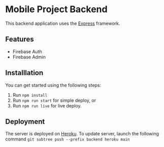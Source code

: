 # Mobile Project Backend
This backend application uses the [Express](https://expressjs.com/) framework.
## Features
* Firebase Auth
* Firebase Admin
## Installlation
You can get started using the following steps:
  1. Run `npm install`
  2. Run `npm run start` for simple deploy, or
  3. Run `npm run live` for live deploy. 
## Deployment
The server is deployed on [Heroku](https://dashboard.heroku.com). To update server, launch the following command `git subtree push --prefix backend heroku main`